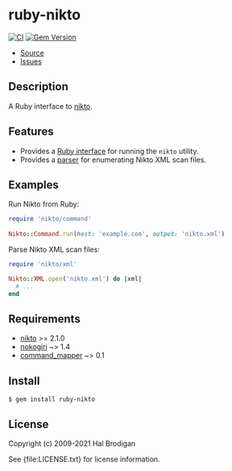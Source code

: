 # ruby-nikto

[![CI](https://github.com/postmodern/ruby-nikto/actions/workflows/ruby.yml/badge.svg)](https://github.com/postmodern/ruby-nikto/actions/workflows/ruby.yml)
[![Gem Version](https://badge.fury.io/rb/ruby-nikto.svg)](https://badge.fury.io/rb/ruby-nikto)

* [Source](https://github.com/sophsec/ruby-nikto)
* [Issues](https://github.com/sophsec/ruby-nikto/issues)

## Description

A Ruby interface to [nikto].

## Features

* Provides a [Ruby interface][Nikto::Command] for running the `nikto` utility.
* Provides a [parser][Nikto::XML] for enumerating Nikto XML scan files.

[Nikto::Command]: https://rubydoc.info/gems/ruby-nikto/Nikto/Command
[Nikto::XML]: https://rubydoc.info/gems/ruby-nikto/Nikto/XML

## Examples

Run Nikto from Ruby:

```ruby
require 'nikto/command'
    
Nikto::Command.run(host: 'example.com', output: 'nikto.xml')
```

Parse Nikto XML scan files:

```ruby
require 'nikto/xml'

Nikto::XML.open('nikto.xml') do |xml|
  # ...
end
```

## Requirements

* [nikto] >= 2.1.0
* [nokogiri](http://nokogiri.rubyforge.org/) ~> 1.4
* [command_mapper](http://github.com/postmodern/command_mapper.rb#readme) ~> 0.1

## Install

```shell
$ gem install ruby-nikto
```

## License

Copyright (c) 2009-2021 Hal Brodigan

See {file:LICENSE.txt} for license information.

[nikto]: https://github.com/sullo/nikto
